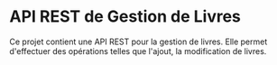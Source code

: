 # API REST de Gestion de Livres

Ce projet contient une API REST pour la gestion de livres. Elle permet d'effectuer des opérations telles que l'ajout, la modification de livres.

